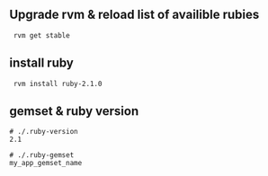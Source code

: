 
## Upgrade rvm & reload list of availible rubies

     rvm get stable

## install ruby

     rvm install ruby-2.1.0
     
     
## gemset & ruby version 


    # ./.ruby-version
    2.1
    
    # ./.ruby-gemset
    my_app_gemset_name
    
